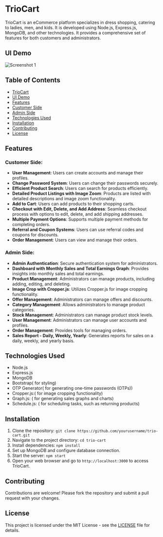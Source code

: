 # TrioCart

TrioCart is an eCommerce platform specializes in dress shopping, catering to ladies, men, and kids. It is developed using Node.js, Express.js, MongoDB, and other technologies. It provides a comprehensive set of features for both customers and administrators.

## UI Demo
![Screenshot 1](https://raw.githubusercontent.com/Anusree-mj/E-commerce-TrioCart/main/public/images/trioCart_ui.gif)

## Table of Contents

- [TrioCart](#triocart)
- [UI Demo](#ui-demo)
- [Features](#features)
- [Customer Side](#customer-side)
- [Admin Side](#admin-side)
- [Technologies Used](#technologies-used)
- [Installation](#installation)
- [Contributing](#contributing)
- [License](#license)


## Features

### Customer Side:
- **User Management**: Users can create accounts and manage their profiles.
- **Change Password System**: Users can change their passwords securely.
- **Efficient Product Search**: Users can search for products efficiently.
- **Detailed Product Listings with Image Zoom**: Products are listed with detailed descriptions and image zoom functionality.
- **Add to Cart**: Users can add products to their shopping carts.
- **Checkout with Edit, Delete, and Add Address**: Seamless checkout process with options to edit, delete, and add shipping addresses.
- **Multiple Payment Options**: Supports multiple payment methods for completing orders.
- **Referral and Coupon Systems**: Users can use referral codes and coupons for discounts.
- **Order Management**: Users can view and manage their orders.

### Admin Side:
- **Admin Authentication**: Secure authentication system for administrators.
- **Dashboard with Monthly Sales and Total Earnings Graph**: Provides insights into monthly sales and total earnings.
- **Product Management**: Administrators can manage products, including adding, editing, and deleting.
- **Image Crop with Cropper.js**: Utilizes Cropper.js for image cropping functionality.
- **Offer Management**: Administrators can manage offers and discounts.
- **Category Management**: Allows administrators to manage product categories.
- **Stock Management**: Administrators can manage product stock levels.
- **User Management**: Administrators can manage user accounts and profiles.
- **Order Management**: Provides tools for managing orders.
- **Sales Report - Daily, Weekly, Yearly**: Generates reports for sales on a daily, weekly, and yearly basis.

## Technologies Used

- Node.js
- Express.js
- MongoDB
- Bootstrap( for styling)
- OTP Generator( for generating one-time passwords (OTPs))
- Cropper.js:( for image cropping functionality)
- Graph.js: ( for generating sales graphs and charts)
- Schedule.js: ( for scheduling tasks, such as returning products)


## Installation

1. Clone the repository: `git clone https://github.com/yourusername/trio-cart.git`
2. Navigate to the project directory: `cd trio-cart`
3. Install dependencies: `npm install`
4. Set up MongoDB and configure database connection.
5. Start the server: `npm start`
6. Open your web browser and go to `http://localhost:3000` to access TrioCart.

## Contributing

Contributions are welcome! Please fork the repository and submit a pull request with your changes.

## License

This project is licensed under the MIT License - see the [LICENSE](LICENSE) file for details.
